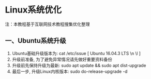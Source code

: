 #               Linux系统优化
注：本教程基于互联网技术教程搜集优化整理
## 一、Ubuntu系统升级
1. Ubuntu基础升级版本为:  cat /etc/issue [ Ubuntu 16.04.3 LTS \n \l ]
2. 升级前准备, 为了避免异常情况请先做好重要资料备份
3. 升级前先保持升级为最新: sudo apt update && sudo apt dist-upgrade
4. 最后一步, 升级Linux内核版本: sudo do-release-upgrade -d





